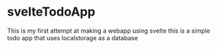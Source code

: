 # svelteTodoApp
This is my first attempt at making a webapp using svelte this is a simple todo app that uses localstorage as a database
